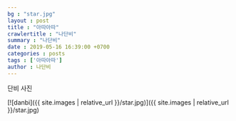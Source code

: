 ```yaml
---
bg : "star.jpg"
layout : post
title : "아따아따"
crawlertitle : "나단비"
summary : "나단비"
date : 2019-05-16 16:39:00 +0700
categories : posts
tags : ['아따아따']
author : 나단비
---
```


단비 사진

[![danbi]({{ site.images | relative_url }}/star.jpg)]({{ site.images | relative_url }}/star.jpg)

